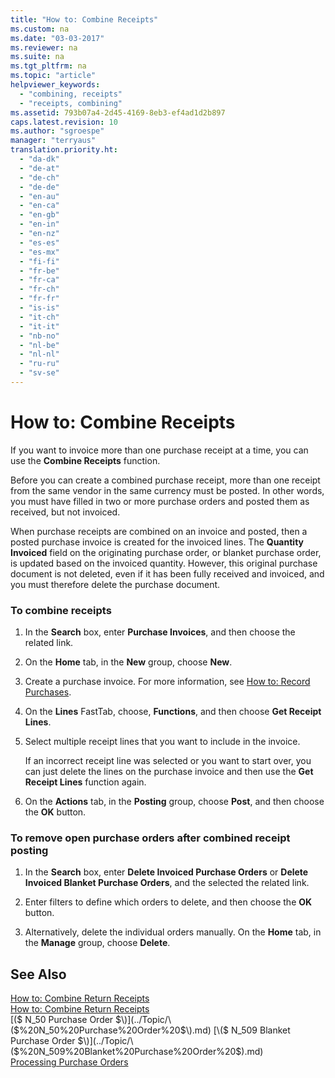 ```yaml
---
title: "How to: Combine Receipts"
ms.custom: na
ms.date: "03-03-2017"
ms.reviewer: na
ms.suite: na
ms.tgt_pltfrm: na
ms.topic: "article"
helpviewer_keywords: 
  - "combining, receipts"
  - "receipts, combining"
ms.assetid: 793b07a4-2d45-4169-8eb3-ef4ad1d2b897
caps.latest.revision: 10
ms.author: "sgroespe"
manager: "terryaus"
translation.priority.ht: 
  - "da-dk"
  - "de-at"
  - "de-ch"
  - "de-de"
  - "en-au"
  - "en-ca"
  - "en-gb"
  - "en-in"
  - "en-nz"
  - "es-es"
  - "es-mx"
  - "fi-fi"
  - "fr-be"
  - "fr-ca"
  - "fr-ch"
  - "fr-fr"
  - "is-is"
  - "it-ch"
  - "it-it"
  - "nb-no"
  - "nl-be"
  - "nl-nl"
  - "ru-ru"
  - "sv-se"
---
```

# How to: Combine Receipts
If you want to invoice more than one purchase receipt at a time, you can use the **Combine Receipts** function.  
  
 Before you can create a combined purchase receipt, more than one receipt from the same vendor in the same currency must be posted. In other words, you must have filled in two or more purchase orders and posted them as received, but not invoiced.  
  
 When purchase receipts are combined on an invoice and posted, then a posted purchase invoice is created for the invoiced lines. The **Quantity Invoiced** field on the originating purchase order, or blanket purchase order, is updated based on the invoiced quantity. However, this original purchase document is not deleted, even if it has been fully received and invoiced, and you must therefore delete the purchase document.  
  
### To combine receipts  
  
1.  In the **Search** box, enter **Purchase Invoices**, and then choose the related link.  
  
2.  On the **Home** tab, in the **New** group, choose **New**.  
  
3.  Create a purchase invoice. For more information, see [How to: Record Purchases](../Finance/how-to-record-purchases.md).  
  
4.  On the **Lines** FastTab, choose, **Functions**, and then choose **Get Receipt Lines**.  
  
5.  Select multiple receipt lines that you want to include in the invoice.  
  
     If an incorrect receipt line was selected or you want to start over, you can just delete the lines on the purchase invoice and then use the **Get Receipt Lines** function again.  
  
6.  On the **Actions** tab, in the **Posting** group, choose **Post**, and then choose the **OK** button.  
  
### To remove open purchase orders after combined receipt posting  
  
1.  In the **Search** box, enter **Delete Invoiced Purchase Orders** or **Delete Invoiced Blanket Purchase Orders**, and the selected the related link.  
  
2.  Enter filters to define which orders to delete, and then choose the **OK** button.  
  
3.  Alternatively, delete the individual orders manually. On the **Home** tab, in the **Manage** group, choose **Delete**.  
  
## See Also  
 [How to: Combine Return Receipts](../Sales/how-to-combine-return-receipts.md)   
 [How to: Combine Return Receipts](../Sales/how-to-combine-return-receipts.md)   
 [\($ N\_50 Purchase Order $\)](../Topic/\($%20N_50%20Purchase%20Order%20$\).md)   
 [\($ N\_509 Blanket Purchase Order $\)](../Topic/\($%20N_509%20Blanket%20Purchase%20Order%20$\).md)   
 [Processing Purchase Orders](../Receiving/processing-purchase-orders.md)